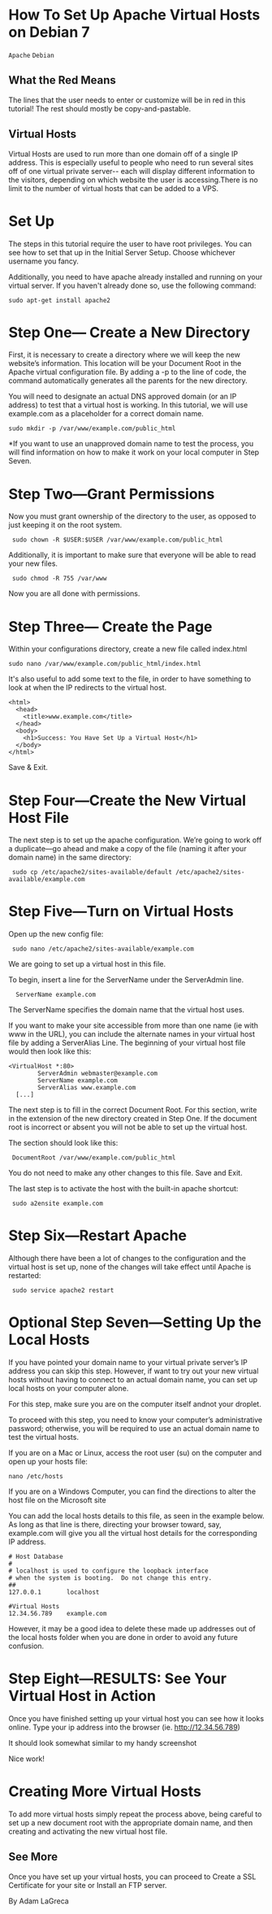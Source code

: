 # How To Set Up Apache Virtual Hosts on Debian 7

```Apache``` ```Debian```

## What the Red  Means


The lines that the user needs to enter or customize will be in red in this tutorial! The rest should mostly be copy-and-pastable.


## Virtual Hosts


Virtual Hosts are used to run more than one domain off of a single IP address. This is especially useful to people who need to run several sites off of one virtual private server-- each will display different information to the  visitors, depending on which website the user is accessing.There is no limit to the number of virtual hosts that can be added to a VPS.


# Set Up


The  steps in this tutorial require the user to have root privileges. You can see how to set that up in the Initial Server Setup.  Choose whichever username you fancy.


Additionally, you need to have apache already installed and running on your virtual server.  If you haven't already done so, use the following command:


```
sudo apt-get install apache2
```


# Step One— Create a New Directory


First, it is necessary to create a directory where we will keep the new website’s information. This location will be your Document Root in the Apache virtual configuration file. By adding a -p to the line of code, the command automatically generates all the parents for the new directory.


You will need to designate an actual DNS approved domain (or an IP address) to test that a virtual host is working. In this tutorial, we will use example.com as a placeholder for a correct domain name.


```
sudo mkdir -p /var/www/example.com/public_html
```


*If you want to use an unapproved domain name to test the process, you will find information on how to make it work on your local computer in Step Seven.


# Step Two—Grant Permissions


Now you must grant ownership of the directory to the user, as opposed to just keeping it on the root system.


```
 sudo chown -R $USER:$USER /var/www/example.com/public_html 
```


Additionally, it is important to make sure that everyone will be able to read your new files.


```
 sudo chmod -R 755 /var/www
```


Now you are all done with permissions.


# Step Three— Create the Page


Within your configurations directory, create a new file called index.html


```
sudo nano /var/www/example.com/public_html/index.html
```


It's also useful to add some text to the file, in order to have something to look at when the IP redirects to the virtual host.


```
<html>
  <head>
    <title>www.example.com</title>
  </head>
  <body>
    <h1>Success: You Have Set Up a Virtual Host</h1>
  </body>
</html>
```


Save & Exit.


# Step Four—Create the New Virtual Host File


The next step is to set up the apache configuration. We’re going to work off a duplicate—go ahead and make a copy of the file (naming it after your domain name) in the same directory:


```
 sudo cp /etc/apache2/sites-available/default /etc/apache2/sites-available/example.com
```


# Step Five—Turn on Virtual Hosts


Open up the new config file:


```
 sudo nano /etc/apache2/sites-available/example.com
```


We are going to set up a virtual host in this file.


To begin, insert a line for the ServerName under the ServerAdmin line.


```
  ServerName example.com 
```


The ServerName specifies the domain name that the virtual host uses.


If you want to make your site accessible from more than one name (ie with www in the URL), you can include the alternate names in your virtual host file by adding a ServerAlias Line. The beginning of your virtual host file would then look like this:


```
<VirtualHost *:80>
        ServerAdmin webmaster@example.com
        ServerName example.com
        ServerAlias www.example.com
  [...]
```


The next step is to fill in the correct Document Root.  For this section, write in the extension of the new directory created in Step One. If the document root is incorrect or absent you will not be able to set up the virtual host.


The section should look like this:


```
 DocumentRoot /var/www/example.com/public_html 
```


You do not need to make any other changes to this file. Save and Exit.


The last step is to activate the host with the built-in apache shortcut:


```
 sudo a2ensite example.com
```


# Step Six—Restart Apache


Although there have been a lot of changes to the configuration and the virtual host is set up, none of the changes will take effect until Apache is restarted:


```
 sudo service apache2 restart
```


# Optional Step Seven—Setting Up the Local Hosts


If you have pointed your domain name to your virtual private server’s IP address you can skip this step. However, if want to try out your new virtual hosts without having to connect to an actual domain name, you can set up local hosts on your computer alone.


For this step, make sure you are on the computer itself andnot your droplet.


To proceed with this step, you need to know your computer’s administrative password; otherwise, you will be required to use an actual domain name to test the virtual hosts.


If you are on a Mac or Linux, access the root user (su) on the computer and  open up your hosts file:


```
nano /etc/hosts 
```


If you are on a Windows Computer, you can find the directions to alter the host file on the Microsoft site


You can add the local hosts details to this file, as seen in the example below. As long as that line is there, directing your browser toward, say, example.com will give you all the virtual host details for the corresponding IP address.


```
# Host Database
#
# localhost is used to configure the loopback interface
# when the system is booting.  Do not change this entry.
##
127.0.0.1       localhost

#Virtual Hosts 
12.34.56.789    example.com
```


However, it may be a good idea to delete these made up addresses out of the local hosts folder when you are done in order to avoid any future confusion.


# Step Eight—RESULTS: See Your Virtual Host in Action


Once you have finished setting up your virtual host you can see how it looks online. Type your ip address into the browser (ie. http://12.34.56.789)


It should look somewhat similar to my handy screenshot


Nice work!


# Creating More Virtual Hosts


To add more virtual hosts simply repeat the process above, being careful to set up a new document root with the appropriate domain name, and then creating and activating the new virtual host file.


## See More


Once you have set up your virtual hosts, you can proceed to Create a SSL Certificate for your site or Install an FTP server.


By Adam LaGreca
